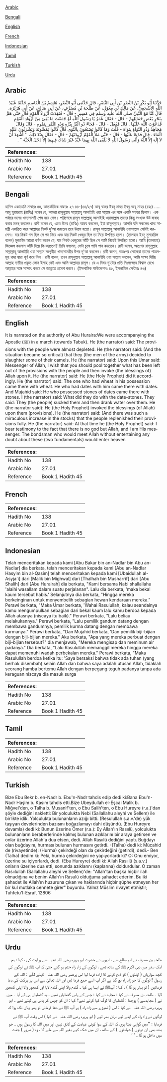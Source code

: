 [Arabic](#arabic)

[Bengali](#bengali)

[English](#english)

[French](#french)

[Indonesian](#indonesian)

[Tamil](#tamil)

[Turkish](#turkish)

[Urdu](#urdu)

## Arabic


<div dir="rtl" lang="ar" style={{fontSize:'larger',backgroundColor:'#f8f9fa',padding:20}}>
حَدَّثَنَا أَبُو بَكْرِ بْنُ النَّضْرِ بْنِ أَبِي النَّضْرِ، قَالَ حَدَّثَنِي أَبُو النَّضْرِ، هَاشِمُ بْنُ الْقَاسِمِ حَدَّثَنَا عُبَيْدُ اللَّهِ الأَشْجَعِيُّ، عَنْ مَالِكِ بْنِ مِغْوَلٍ، عَنْ طَلْحَةَ بْنِ مُصَرِّفٍ، عَنْ أَبِي صَالِحٍ، عَنْ أَبِي هُرَيْرَةَ، قَالَ كُنَّا مَعَ النَّبِيِّ صلى الله عليه وسلم فِي مَسِيرٍ - قَالَ - فَنَفِدَتْ أَزْوَادُ الْقَوْمِ قَالَ حَتَّى هَمَّ بِنَحْرِ بَعْضِ حَمَائِلِهِمْ - قَالَ - فَقَالَ عُمَرُ يَا رَسُولَ اللَّهِ لَوْ جَمَعْتَ مَا بَقِيَ مِنْ أَزْوَادِ الْقَوْمِ فَدَعَوْتَ اللَّهَ عَلَيْهَا ‏.‏ قَالَ فَفَعَلَ - قَالَ - فَجَاءَ ذُو الْبُرِّ بِبُرِّهِ وَذُو التَّمْرِ بِتَمْرِهِ - قَالَ وَقَالَ مُجَاهِدٌ وَذُو النَّوَاةِ بِنَوَاهُ - قُلْتُ وَمَا كَانُوا يَصْنَعُونَ بِالنَّوَى قَالَ كَانُوا يَمُصُّونَهُ وَيَشْرَبُونَ عَلَيْهِ الْمَاءَ ‏.‏ قَالَ فَدَعَا عَلَيْهَا - قَالَ - حَتَّى مَلأَ الْقَوْمُ أَزْوِدَتَهُمْ - قَالَ - فَقَالَ عِنْدَ ذَلِكَ ‏ "‏ أَشْهَدُ أَنْ لاَ إِلَهَ إِلاَّ اللَّهُ وَأَنِّي رَسُولُ اللَّهِ لاَ يَلْقَى اللَّهَ بِهِمَا عَبْدٌ غَيْرَ شَاكٍّ فِيهِمَا إِلاَّ دَخَلَ الْجَنَّةَ ‏"‏ ‏.‏
</div>
<div style={{backgroundColor:'#f8f9fa',padding:20, marginBottom: 10}}><table> <thead> <tr> <th>References:</th> <th></th> </tr> </thead> <tbody><tr><td>Hadith No</td><td>138</td></tr><tr><td>Arabic No</td><td>27.01</td></tr><tr><td>Reference</td><td>Book 1 Hadith 45</td></tr></tbody></table></div>

## Bengali


<div dir="ltr" lang="bn" style={{fontSize:'larger',backgroundColor:'#f8f9fa',padding:20}}>
হাদিস একাডেমি নাম্বারঃ ৪৪, আন্তর্জাতিক নাম্বারঃ ২৭ ৪৪-(৪৪/২৭) আবূ বাকর ইবনু নাযর ইবনু আবূ নাযর (রহঃ) ..... আবূ হুরায়রাহ (রাযিঃ) বলেন যে, আমরা রাসূলুল্লাহ সাল্লাল্লাহু আলাইহি ওয়া সাল্লাম এর সঙ্গে একটি সফরে ছিলাম। এক পর্যায়ে দলের খাদ্যসামগ্ৰী শেষ হয়ে গেল। পরিশেষে রাসূল সাল্লাল্লাহু আলাইহি ওয়াসাল্লাম তাদের কিছু সংখ্যক উট যাবাহ করার মনস্থ করলেন। রাবী বলেন যে, এতে উমর (রাযিঃ) আরয করলেন, ইয়া রাসূলাল্লাহ। আপনি যদি সকলের খাদ্য সামগ্রী একত্রিত করে আল্লাহর নিকট দু'আ করতেন তবে উত্তম হতো। রাসূল সাল্লাল্লাহু আলাইহি ওয়াসাল্লাম সেটাই করলেন। যার নিকট গম ছিল সে গম নিয়ে এবং যার নিকট খেজুর ছিল তা নিয়ে উপস্থিত হলো। (তালহাহ ইবনু মুসাররিফ বলেন) মুজাহিদ আরো বর্ণনা করেন যে, যার নিকট খেজুরের আঁটি ছিল সে আটি নিয়েই উপস্থিত হলো। আমি (তালহাহ) জিজ্ঞেস করলাম আঁটি দিয়ে কি করতেন? তিনি বললেন, সেটা চুষে পানি পান করতেন। রাবী বলেন, অতঃপর রাসূলুল্লাহ সাল্লাল্লাহু আলাইহি ওয়া সাল্লাম সংগৃহীত খাদ্যসামগ্রীর উপর দু'আ করলেন। রাবী বলেন, অতঃপর লোকেরা তাদের পাত্রসমূহ খাদ্য দ্বারা পূর্ণ করে নিল। রাবী বলেন, তখন রাসূলুল্লাহ সাল্লাল্লাহু আলাইহি ওয়া সাল্লাম বললেন, আমি সাক্ষ্য দিচ্ছি আল্লাহ ব্যতীত প্রকৃত কোন ইলাহ নেই এবং আমি আল্লাহর রাসূল। যে এ বিষয় দু’টোর প্রতি নিঃসন্দেহে বিশ্বাস রেখে আল্লাহর সঙ্গে সাক্ষাৎ করবে সে জান্নাতে প্রবেশ করবে। (ইসলামিক ফাউন্ডেশনঃ ৪৫, ইসলামিক সেন্টারঃ ৪৬)
</div>
<div style={{backgroundColor:'#f8f9fa',padding:20, marginBottom: 10}}><table> <thead> <tr> <th>References:</th> <th></th> </tr> </thead> <tbody><tr><td>Hadith No</td><td>138</td></tr><tr><td>Arabic No</td><td>27.01</td></tr><tr><td>Reference</td><td>Book 1 Hadith 45</td></tr></tbody></table></div>

## English


<div dir="ltr" lang="en" style={{fontSize:'larger',backgroundColor:'#f8f9fa',padding:20}}>
It is narrated on the authority of Abu Huraira:We were accompanying the Apostle (ﷺ) in a march (towards Tabuk). He (the narrator) said: The provisions with the people were almost depleted. He (the narrator) said: (And the situation became so critical) that they (the men of the army) decided to slaughter some of their camels. He (the narrator) said: Upon this Umar said: Messenger of Allah, I wish that you should pool together what has been left out of the provisions with the people and then invoke (the blessings of) Allah upon it. He (the narrator) said: He (the Holy Prophet) did it accordingly. He (the narrator) said: The one who had wheat in his possession came there with wheat. He who had dates with him came there with dates. And Mujahid said: He who possessed stones of dates came there with stones. I (the narrator) said: What did they do with the date-stones. They said: They (the people) sucked them and then drank water over them. He (the narrator said): He (the Holy Prophet) invoked the blessings (of Allah) upon them (provisions). He (the narrator) said: (And there was such a miraculous increase in the stocks) that the people replenished their provisions fully. He (the narrator) said: At that time he (the Holy Prophet) said: I bear testimony to the fact that there is no god but Allah, and I am His messenger. The bondsman who would meet Allah without entertaining any doubt about these (two fundamentals) would enter heaven
</div>
<div style={{backgroundColor:'#f8f9fa',padding:20, marginBottom: 10}}><table> <thead> <tr> <th>References:</th> <th></th> </tr> </thead> <tbody><tr><td>Hadith No</td><td>138</td></tr><tr><td>Arabic No</td><td>27.01</td></tr><tr><td>Reference</td><td>Book 1 Hadith 45</td></tr></tbody></table></div>

## French


<div dir="ltr" lang="fr" style={{fontSize:'larger',backgroundColor:'#f8f9fa',padding:20}}>

</div>
<div style={{backgroundColor:'#f8f9fa',padding:20, marginBottom: 10}}><table> <thead> <tr> <th>References:</th> <th></th> </tr> </thead> <tbody><tr><td>Hadith No</td><td>138</td></tr><tr><td>Arabic No</td><td>27.01</td></tr><tr><td>Reference</td><td>Book 1 Hadith 45</td></tr></tbody></table></div>

## Indonesian


<div dir="ltr" lang="id" style={{fontSize:'larger',backgroundColor:'#f8f9fa',padding:20}}>
Telah menceritakan kepada kami [Abu Bakar bin an-Nadlar bin Abu an-Nadlar] dia berkata, telah menceritakan kepada kami [Abu an-Nadlar Hasyim bin al-Qasim] telah menceritakan kepada kami [Ubaidullah al-Asyja'i] dari [Malik bin Mighwal] dari [Thalhah bin Musharrif] dari [Abu Shalih] dari [Abu Hurairah] dia berkata, "Kami bersama Nabi shallallahu 'alaihi wasallam dalam suatu perjalanan". Lalu dia berkata, 'maka bekal kaum tersebut habis.' Selanjutnya dia berkata, "Hingga mereka berkeinginan untuk menyembelih sebagian hewan kendaraan mereka." Perawi berkata, "Maka Umar berkata, 'Wahai Rasulullah, kalau seandainya kamu mengumpulkan sebagian dari bekal kaum lalu kamu berdoa kepada Allah atasnya (niscaya itu baik)." Perawi berkata, "Lalu beliau melakukannya." Perawi berkata, "Lalu pemilik gandum datang dengan membawa gandumnya, pemilik kurma datang dengan membawa kurmanya." Perawi berkata, "Dan Mujahid berkata, 'Dan pemilik biji-bijian dengan biji-bijian mereka." Aku berkata, "Apa yang mereka perbuat dengan biji-bijian tersebut?" dia menjawab, "Mereka mengisap dan meminum air padanya." Dia berkata, "Lalu Rasulullah memanggil mereka hingga mereka dapat memenuhi wadah perbekalan mereka." Perawi berkata, "Maka Rasulullah berdoa ketika itu: 'Saya bersaksi bahwa tidak ada tuhan (yang berhak disembah) selain Allah dan bahwa saya adalah utusan Allah, tidaklah seorang hamba bertemu Allah dengan berpegang teguh padanya tanpa ada keraguan niscaya dia masuk surga
</div>
<div style={{backgroundColor:'#f8f9fa',padding:20, marginBottom: 10}}><table> <thead> <tr> <th>References:</th> <th></th> </tr> </thead> <tbody><tr><td>Hadith No</td><td>138</td></tr><tr><td>Arabic No</td><td>27.01</td></tr><tr><td>Reference</td><td>Book 1 Hadith 45</td></tr></tbody></table></div>

## Tamil


<div dir="ltr" lang="ta" style={{fontSize:'larger',backgroundColor:'#f8f9fa',padding:20}}>

</div>
<div style={{backgroundColor:'#f8f9fa',padding:20, marginBottom: 10}}><table> <thead> <tr> <th>References:</th> <th></th> </tr> </thead> <tbody><tr><td>Hadith No</td><td>138</td></tr><tr><td>Arabic No</td><td>27.01</td></tr><tr><td>Reference</td><td>Book 1 Hadith 45</td></tr></tbody></table></div>

## Turkish


<div dir="ltr" lang="tr" style={{fontSize:'larger',backgroundColor:'#f8f9fa',padding:20}}>
Bize Ebu Bekr b. en-Nadr b. Ebu'n-Nadr tahdis edip dedi ki:Bana Ebu'n-Nadr Haşim b. Kasım tahdis etti.Bize Ubeydullah el-Eşcai Malik b. Miğvel'den, o Talha b. Musanif'ten, o Ebu Salih'ten, o Ebu Hureyre (r.a.)'dan şöyle dediğini nakletti: Bir yolculukta Nebi (Sallallahu aleyhi ve Sellem) ile birlikte idik. Yolculukta bulunanların azığı bitti. (Resulullah s.a.v.'de) yük taşıyan develerinden bazısını boğazlamayı dahi düşündü. (Ebu Hureyre devamla) dedi ki: Bunun üzerine Ömer (r.a.): Ey Allah'ın Rasıılü, yolculukta bulunanların beraberlerinde kalmış bulunan azıklarını bir araya getirsen ve onlar üzerine Allah'a dua etsen, dedi. Allah Rasıılü dediğini yaptı. Buğdayı olan buğdayını, hurması bulunan hurmasını getirdi. -(Talha) dedi ki: Mücahid de (rivayetinde): (Hurma) çekirdeği olan da çekirdeğini (getirdi), dedi.- Ben (Talha) dedim ki: Peki, hurma çekirdeğini ne yapıyorlardı ki? O: Onu emiyor, üzerine su içiyorlardı, dedi. (Ebu Hureyre) dedi ki: Allah Rasıılü (s.a.v.) onların üzerine dua etti, sonunda azıklarını (kaplarına) doldurdular. O zaman Rasıılullah (Sallallahu aleyhi ve Sellem)'de: ''Allah'tan başka hiçbir ilah olmadığına ve benim Allah'ın Rasulü olduğuma şahadet ederim. Bu iki şahadet ile Allah'ın huzuruna çıkan ve haklarında hiçbir şüphe etmeyen her bir kul mutlaka cennete girer" buyurdu. Yalnız Müslim rivayet etmiştir; Tuhfetu'l-Eşraf, 12806
</div>
<div style={{backgroundColor:'#f8f9fa',padding:20, marginBottom: 10}}><table> <thead> <tr> <th>References:</th> <th></th> </tr> </thead> <tbody><tr><td>Hadith No</td><td>138</td></tr><tr><td>Arabic No</td><td>27.01</td></tr><tr><td>Reference</td><td>Book 1 Hadith 45</td></tr></tbody></table></div>

## Urdu


<div dir="rtl" lang="ur" style={{fontSize:'larger',backgroundColor:'#f8f9fa',padding:20}}>
طلحہ بن مصرف نے ابو صالح سے ، انہوں نے حضرت ابو ہریرہ ‌رضی ‌اللہ ‌عنہ ‌ ‌ سے ورایت کی ، کہا : ہم ایک سفر میں نبی اکرم ﷺ کے ساتھ تھے ، لوگوں کے زاد راہ ختم ہو گئے حتیٰ کہ آپ ﷺ نے لوگوں کی کچھ سواریاں ( اونٹوں ) کو ذبح کرنے کا ارادہ فرما لیا اس پرعمر ‌رضی ‌اللہ ‌عنہ ‌ ‌ کہنے لگے : اللہ کے رسول ! لوگوں کا جو زاد راہ بچ گیا ہے اگر آپ اسے جمع فرما لیں اور اللہ تعالیٰ سے اس پر برکت کی دعا فرمائیں ( تو بہتر ہو گا ) ، کہا : آپﷺ نے ایسا ہی کیا ۔ گندم والا اپنی گندم لایا اور کھجور والا اپنی کھجور لایا ۔ طلحہ بن مصرف نے کہا : مجاہد نے کہا : جس کے پاس گٹھلیاں تھیں ، وہ گٹھلیاں ہی لے آیا ۔ میں نے ( مجاہدسے ) پوچھا : گٹھلیاں کا لوگ کیا کرتے تھے؟ کہا : ان کو چوس کر پانی پی لیتے تھے ۔ ابو ہریرہ ‌رضی ‌اللہ ‌عنہ ‌ ‌ نے کہا : اس ( تھوڑے سے زاد راہ ) پر آپ ﷺ نے دعا فرمائی تو پھر یہاں تک ہوا کہ لوگوں نے زاد راہ کے اپنے لیے برتن بھر لیے ( ابو ہریرہ ‌رضی ‌اللہ ‌عنہ ‌ ‌ نے کہا ) اس وقت آپ ﷺ نے فرمایا : ’’میں گواہی دیتا ہوں کہ اللہ کے سوا کوئی عبادت کے لائق نہیں اور میں اللہ کا رسول ہوں ۔ جو بندہ بھی ان دونوں ( شہادتوں ) کے ساتھ ، ان میں شک کیے بغیر اللہ سے ملے گا ، وہ ( ضرور ) جنت میں داخل ہو گا ۔ ‘ ‘
</div>
<div style={{backgroundColor:'#f8f9fa',padding:20, marginBottom: 10}}><table> <thead> <tr> <th>References:</th> <th></th> </tr> </thead> <tbody><tr><td>Hadith No</td><td>138</td></tr><tr><td>Arabic No</td><td>27.01</td></tr><tr><td>Reference</td><td>Book 1 Hadith 45</td></tr></tbody></table></div>